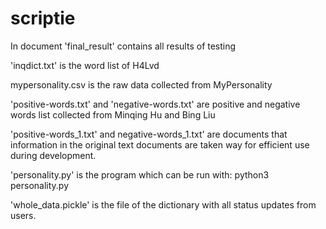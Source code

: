 # scriptie
In document 'final_result' contains all results of testing

'inqdict.txt' is the word list of H4Lvd

mypersonality.csv is the raw data collected from MyPersonality

'positive-words.txt' and 'negative-words.txt' are positive and negative words list collected from Minqing Hu and Bing Liu

'positive-words_1.txt' and negative-words_1.txt' are documents that information in the original text documents are taken way
for efficient use during development.

'personality.py' is the program
which can be run with: python3 personality.py

'whole_data.pickle' is the file of the dictionary with all status updates from users.
